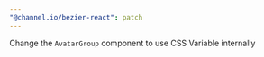 ```yaml
---
"@channel.io/bezier-react": patch
---
```


Change the `AvatarGroup` component to use CSS Variable internally
